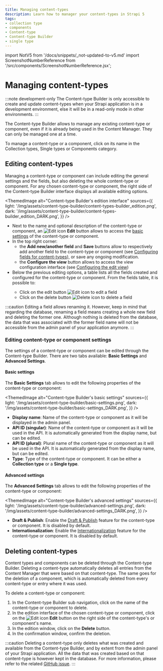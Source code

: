 ```yaml
---
title: Managing content-types
description: Learn how to manager your content-types in Strapi 5
tags:
- collection type
- components
- Content-type
- Content-type Builder
- single type
---
```


import NotV5 from '/docs/snippets/_not-updated-to-v5.md'
import ScreenshotNumberReference from '/src/components/ScreenshotNumberReference.jsx';

# Managing content-types

:::note development-only
The Content-type Builder is only accessible to create and update content-types when your Strapi application is in a development environment, else it will be in a read-only mode in other environments.
:::

The Content-type Builder allows to manage any existing content-type or component, even if it is already being used in the Content Manager. They can only be managed one at a time.

To manage a content-type or a component, click on its name in the Collection types, Single types or Components category.

## Editing content-types

Managing a content-type or component can include editing the general settings and the fields, but also deleting the whole content-type or component. For any chosen content-type or component, the right side of the Content-type Builder interface displays all available editing options.

<ThemedImage
  alt="Content-type Builder's edition interface"
  sources={{
    light: '/img/assets/content-type-builder/content-types-builder_edition.png',
    dark: '/img/assets/content-type-builder/content-types-builder_edition_DARK.png',
  }}
/>

- Next to the name and optional description of the content-type or component, an ![Edit icon](/img/assets/icons/v5/Pencil.svg) **Edit** button <ScreenshotNumberReference number="1" /> allows to access the [basic settings](#editing-content-type-or-component-settings) of the content-type or component.
- In the top right corner:
  - the **Add new/another field** and **Save** buttons <ScreenshotNumberReference number="2" /> allow to respectively add another field to the content-type or component (see [Configuring fields for content-types](/user-docs/content-type-builder/configuring-fields-content-type)), or save any ongoing modification.
  - the **Configure the view** button allows to access the view configuration interface (see [Configuring the edit view](/user-docs/content-manager/configuring-view-of-content-type#configuring-the-edit-view))
- Below the previous editing options, a table <ScreenshotNumberReference number="3" /> lists all the fields created and configured for the content-type or component. From the fields table, it is possible to:
  - Click on the edit button ![Edit icon](/img/assets/icons/v5/Pencil.svg) to edit a field
  - Click on the delete button ![Delete icon](/img/assets/icons/v5/Trash.svg) to delete a field

:::caution
Editing a field allows renaming it. However, keep in mind that regarding the database, renaming a field means creating a whole new field and deleting the former one. Although nothing is deleted from the database, the data that was associated with the former field name will not be accessible from the admin panel of your application anymore.
:::

### Editing content-type or component settings

The settings of a content-type or component can be edited through the Content-type Builder. There are two tabs available: **Basic Settings** and **Advanced Settings**.

#### Basic settings

The **Basic Settings** tab allows to edit the following properties of the content-type or component:

<ThemedImage
  alt="Content-type Builder's basic settings"
  sources={{
    light: '/img/assets/content-type-builder/basic-settings.png',
    dark: '/img/assets/content-type-builder/basic-settings_DARK.png',
  }}
/>

* **Display name**: Name of the content-type or component as it will be displayed in the admin panel.
* **API ID (singular)**: Name of the content-type or component as it will be used in the API. It is automatically generated from the display name, but can be edited.
* **API ID (plural)**: Plural name of the content-type or component as it will be used in the API. It is automatically generated from the display name, but can be edited.
* **Type**: Type of the content-type or component. It can be either a **Collection type** or a **Single type**.

#### Advanced settings

The **Advanced Settings** tab allows to edit the following properties of the content-type or component:

<ThemedImage
  alt="Content-type Builder's advanced settings"
  sources={{
    light: '/img/assets/content-type-builder/advanced-settings.png',
    dark: '/img/assets/content-type-builder/advanced-settings_DARK.png',
  }}
/>

* **Draft & Publish**: Enable the [Draft & Publish](/user-docs/content-manager/saving-and-publishing-content) feature for the content-type or component. It is disabled by default.
* **Internationalization**: Enable the [Internationalization](/user-docs/content-manager/translating-content) feature for the content-type or component. It is disabled by default.

<!--
* **Review workflows**: Enable the [Review Workflows](/user-docs/settings/review-workflows) <EnterpriseBadge /> feature for the content-type. It is disabled by default.
-->

## Deleting content-types

Content types and components can be deleted through the Content-type Builder. Deleting a content-type automatically deletes all entries from the Content Manager that were based on that content-type. The same goes for the deletion of a component, which is automatically deleted from every content-type or entry where it was used.

To delete a content-type or component:

1. In the Content-type Builder sub navigation, click on the name of the content-type or component to delete.
2. In the edition interface of the chosen content-type or component, click on the ![Edit icon](/img/assets/icons/v5/Pencil.svg) **Edit** button on the right side of the content-type's or component's name.
3. In the edition window, click on the **Delete** button.
4. In the confirmation window, confirm the deletion.

:::caution
Deleting a content-type only deletes what was created and available from the Content-type Builder, and by extent from the admin panel of your Strapi application. All the data that was created based on that content-type is however kept in the database. For more information, please refer to the related [GitHub issue](https://github.com/strapi/strapi/issues/1114).
:::
